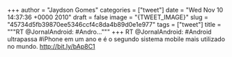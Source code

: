 
+++
author = "Jaydson Gomes"
categories = ["tweet"]
date = "Wed Nov 10 14:37:36 +0000 2010"
draft = false
image = "{TWEET_IMAGE}"
slug = "45734d5fb39870ee5346ccf4c8da4b89d0e1e977"
tags = ["tweet"]
title = """RT @JornalAndroid: #Andro..."""
+++
RT @JornalAndroid: #Android ultrapassa #iPhone em um ano e é o segundo sistema mobile mais utilizado no mundo. http://bit.ly/bAp8C1
